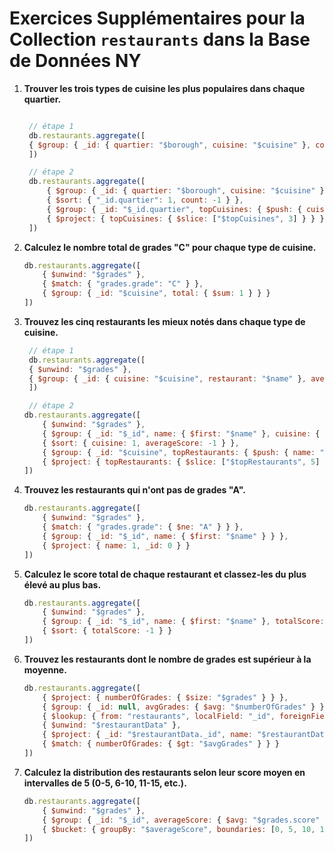 # Exercices Supplémentaires pour la Collection `restaurants` dans la Base de Données NY

1. **Trouver les trois types de cuisine les plus populaires dans chaque quartier.**
   ```js

    // étape 1
    db.restaurants.aggregate([
    { $group: { _id: { quartier: "$borough", cuisine: "$cuisine" }, count: { $sum: 1 } } }
    ])

    // étape 2
    db.restaurants.aggregate([
        { $group: { _id: { quartier: "$borough", cuisine: "$cuisine" }, count: { $sum: 1 } } },
        { $sort: { "_id.quartier": 1, count: -1 } },
        { $group: { _id: "$_id.quartier", topCuisines: { $push: { cuisine: "$_id.cuisine", count: "$count" } } } },
        { $project: { topCuisines: { $slice: ["$topCuisines", 3] } } }
    ])
   ```

1. **Calculez le nombre total de grades "C" pour chaque type de cuisine.**
   ```js
   db.restaurants.aggregate([
       { $unwind: "$grades" },
       { $match: { "grades.grade": "C" } },
       { $group: { _id: "$cuisine", total: { $sum: 1 } } }
   ])
   ```

2. **Trouvez les cinq restaurants les mieux notés dans chaque type de cuisine.**
   ```js
    // étape 1
    db.restaurants.aggregate([
    { $unwind: "$grades" },
    { $group: { _id: { cuisine: "$cuisine", restaurant: "$name" }, averageScore: { $avg: "$grades.score" } } }
    ])

    // étape 2
   db.restaurants.aggregate([
       { $unwind: "$grades" },
       { $group: { _id: "$_id", name: { $first: "$name" }, cuisine: { $first: "$cuisine" }, averageScore: { $avg: "$grades.score" } } },
       { $sort: { cuisine: 1, averageScore: -1 } },
       { $group: { _id: "$cuisine", topRestaurants: { $push: { name: "$name", score: "$averageScore" } } } },
       { $project: { topRestaurants: { $slice: ["$topRestaurants", 5] } } }
   ])
   ```

3. **Trouvez les restaurants qui n'ont pas de grades "A".**
   ```js
   db.restaurants.aggregate([
       { $unwind: "$grades" },
       { $match: { "grades.grade": { $ne: "A" } } },
       { $group: { _id: "$_id", name: { $first: "$name" } } },
       { $project: { name: 1, _id: 0 } }
   ])
   ```

4. **Calculez le score total de chaque restaurant et classez-les du plus élevé au plus bas.**
   ```js
   db.restaurants.aggregate([
       { $unwind: "$grades" },
       { $group: { _id: "$_id", name: { $first: "$name" }, totalScore: { $sum: "$grades.score" } } },
       { $sort: { totalScore: -1 } }
   ])
   ```

5. **Trouvez les restaurants dont le nombre de grades est supérieur à la moyenne.**
   ```js
   db.restaurants.aggregate([
       { $project: { numberOfGrades: { $size: "$grades" } } },
       { $group: { _id: null, avgGrades: { $avg: "$numberOfGrades" } } },
       { $lookup: { from: "restaurants", localField: "_id", foreignField: "_id", as: "restaurantData" } },
       { $unwind: "$restaurantData" },
       { $project: { _id: "$restaurantData._id", name: "$restaurantData.name", numberOfGrades: "$restaurantData.numberOfGrades", avgGrades: 1 } },
       { $match: { numberOfGrades: { $gt: "$avgGrades" } } }
   ])
   ```

6. **Calculez la distribution des restaurants selon leur score moyen en intervalles de 5 (0-5, 6-10, 11-15, etc.).**
    ```js
    db.restaurants.aggregate([
        { $unwind: "$grades" },
        { $group: { _id: "$_id", averageScore: { $avg: "$grades.score" } } },
        { $bucket: { groupBy: "$averageScore", boundaries: [0, 5, 10, 15, 20, 25, 30], default: "Other", output: { count: { $sum: 1 } } } }
    ])
    ```